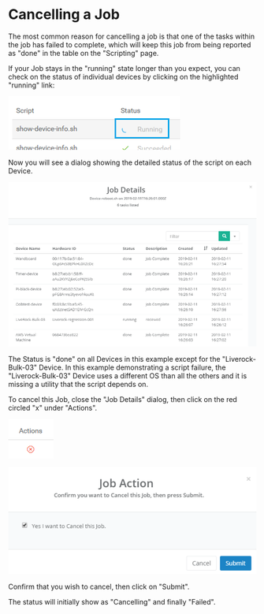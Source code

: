 # Cancelling a Job

The most common reason for cancelling a job is that one of the tasks within the job has failed to complete, which will keep this job from being reported as "done" in the table on the "Scripting" page.

If your Job stays in the "running" state longer than you expect, you can check on the status of individual devices by clicking on the highlighted "running" link:

![](../../.gitbook/assets/image%20%28100%29.png)

Now you will see a dialog showing the detailed status of the script on each Device.

![](../../.gitbook/assets/image%20%2866%29.png)

The Status is "done" on all Devices in this example except for the "Liverock-Bulk-03" Device.  In this example demonstrating a script failure, the "Liverock-Bulk-03" Device uses a different OS than all the others and it is missing a utility that the script depends on.

To cancel this Job, close the "Job Details" dialog, then click on the red circled "x" under "Actions".

![](../../.gitbook/assets/image%20%2814%29.png)

![](../../.gitbook/assets/image%20%28181%29.png)

Confirm that you wish to cancel, then click on "Submit".

The status will initially show as "Cancelling" and finally "Failed".

